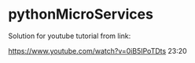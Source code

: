 # pythonMicroServices
Solution for youtube tutorial
from link:

https://www.youtube.com/watch?v=0iB5IPoTDts
23:20


